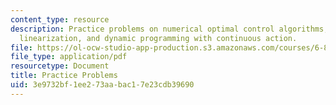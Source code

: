 ```yaml
---
content_type: resource
description: Practice problems on numerical optimal control algorithms, partial feedback
  linearization, and dynamic programming with continuous action.
file: https://ol-ocw-studio-app-production.s3.amazonaws.com/courses/6-832-underactuated-robotics-spring-2009/3e9732bf1ee273aabac17e23cdb39690_MIT6_832s09_exam01_practice.pdf
file_type: application/pdf
resourcetype: Document
title: Practice Problems
uid: 3e9732bf-1ee2-73aa-bac1-7e23cdb39690
---
```


